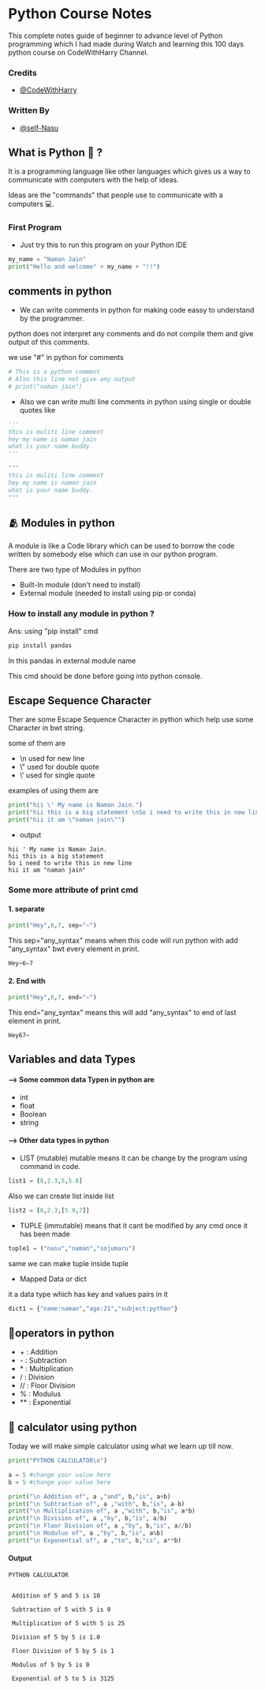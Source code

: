 
# Python Course Notes

This complete notes guide of beginner to advance level of Python programming which I had made during Watch and learning this 100 days python course on CodeWithHarry Channel.


### Credits
- [@CodeWithHarry](https://github.com/CodeWithHarry)
### Written By
- [@self-Nasu](https://www.github.com/self-nasu)


## What is Python 🐍 ?

It is a programming language like other languages which gives us a way to communicate with computers with the help of ideas.

Ideas are the "commands" that people use to communicate with a computers 💻.





### First Program

- Just try this to run this program on your Python IDE

```python
my_name = "Naman Jain"
print("Hello and welcome" + my_name + "!!")
```


## comments in python

- We can write comments in python for making code eassy to understand by the programmer.

python does not interpret any comments and do not compile them and give output of this comments.

we use "#" in python for comments

```python
# This is a python comment
# Also this line not give any output
# print("naman jain")
```
- Also we can write multi line comments in python using single or double quotes like  

```python
'''
this is muliti line comment
hey my name is naman jain
what is your name buddy.
'''
```
```python
"""
this is muliti line comment
hey my name is naman jain
what is your name buddy.
"""
```
## 🫂 Modules in python

 A module is like a Code library which can be used to borrow the code written by somebody else which can use in our python program.

There are two type of Modules in python
- Built-In module (don't need to install)
- External module (needed to install using pip or conda)

### How to install any module in python ?

Ans: using "pip install" cmd

```python
pip install pandas
```
In this pandas in external module name

This cmd should be done before going into python console.


## Escape Sequence Character

Ther are some Escape Sequence Character in python which help use some Character in bwt string.

some of them are
- \n used for new line
- \\" used for double quote
- \\' used for single quote

examples of using them are

```python
print("hii \' My name is Naman Jain.")
print("hii this is a big statement \nSo i need to write this in new line")
print("hii it am \"naman jain\"")
```
- output
```output
hii ' My name is Naman Jain.
hii this is a big statement 
So i need to write this in new line
hii it am "naman jain"
```

### Some more attribute of print cmd

#### 1. separate

```python
print("Hey",6,7, sep="~")
```

This sep="any_syntax" means when this code will run python with add "any_syntax" bwt every element in print.

```output
Hey~6~7
```
#### 2. End with

```python
print("Hey",6,7, end="~")
```
This end="any_syntax" means this will add "any_syntax" to end of last element in print.

```output
Hey67~
```

## Variables and data Types

#### --> Some common data Typen in python are

- int
- float
- Boolean
- string

#### --> Other data types in python

- LIST (mutable)
mutable means it can be change by the program using command in code.

```python
list1 = [8,2.3,5,5.8]
```
Also we can create list inside list
```python
list2 = [8,2.3,[5.9,7]]
```

- TUPLE (immutable)
means that it cant be modified by any cmd once it has been made

```python
tuple1 = ("nasu","naman","sojumaru")
```
same we can make tuple inside tuple

- Mapped Data or dict

it a data type which has key and values pairs in it

```python
dict1 = {"name:naman","age:21","subject:python"}
```

## 💉operators in python

- \+  : Addition
- \-  : Subtraction
- \*  : Multiplication
- \/  : Division
- \// : Floor Division
- \%  : Modulus
- \** : Exponential
## 🧮 calculator using python

Today we will make simple calculator using what we learn up till now.

```python
print("PYTHON CALCULATOR\n")

a = 5 #change your value here
b = 5 #change your value here

print("\n Addition of", a ,"and", b,"is", a+b)
print("\n Subtraction of", a ,"with", b,"is", a-b)
print("\n Multiplication of", a ,"with", b,"is", a*b)
print("\n Division of", a ,"by", b,"is", a/b)
print("\n Floor Division of", a ,"by", b,"is", a//b)
print("\n Modulus of", a ,"by", b,"is", a%b)
print("\n Exponential of", a ,"to", b,"is", a**b)
```
#### Output
```output
PYTHON CALCULATOR


 Addition of 5 and 5 is 10

 Subtraction of 5 with 5 is 0

 Multiplication of 5 with 5 is 25

 Division of 5 by 5 is 1.0

 Floor Division of 5 by 5 is 1

 Modulus of 5 by 5 is 0

 Exponential of 5 to 5 is 3125
```